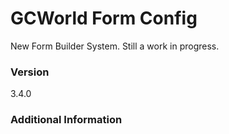 # GCWorld Form Config

New Form Builder System.  Still a work in progress.




### Version
3.4.0

### Additional Information
